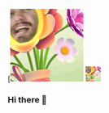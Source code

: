 [![Header](https://raw.githubusercontent.com/Welluschteev/Welluschteev/master/profilegif.gif "Header")
<img src="https://raw.githubusercontent.com/Welluschteev/Welluschteev/master/profilegif.gif" width="30px">

### Hi there 👋

<!--
**Welluschteev/Welluschteev** is a ✨ _special_ ✨ repository because its `README.md` (this file) appears on your GitHub profile.

Here are some ideas to get you started:

- 🔭 I’m currently working on ...
- 🌱 I’m currently learning ...
- 👯 I’m looking to collaborate on ...
- 🤔 I’m looking for help with ...
- 💬 Ask me about ...
- 📫 How to reach me: ...
- 😄 Pronouns: ...
- ⚡ Fun fact: ...
-->
